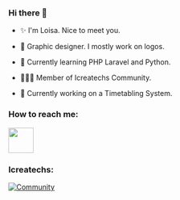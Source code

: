 ### Hi there 👋

 - ✨ I'm Loisa. Nice to meet you.
 
 - 🎨 Graphic designer. I mostly work on logos.
 
 - 🌱 Currently learning PHP Laravel and Python.
 
 - 👩🏻‍💻 Member of Icreatechs Community.
 
 - 🔭 Currently working on a Timetabling System.
 
### How to reach me: 

<a href="mailto: eloi.celaje@gmail.com"><img src="https://i.pinimg.com/564x/b4/b9/59/b4b9599f4e8b20d7133ed668050a2251.jpg" style="height: 50px;"></a>

### Icreatechs:

[![Community](https://discordapp.com/api/guilds/890526319790669895/widget.png?style=banner2)](https://discord.gg/ZYfWTSusXG)

<!--
**Ace0601/Ace0601** is a ✨ _special_ ✨ repository because its `README.md` (this file) appears on your GitHub profile.

Here are some ideas to get you started:

-...
- 👯 I’m looking to collaborate on ...
- 🤔 I’m looking for help with ...
- 💬 Ask me about ...
- 😄 Pronouns: ...
- ⚡ Fun fact: ...
-->
